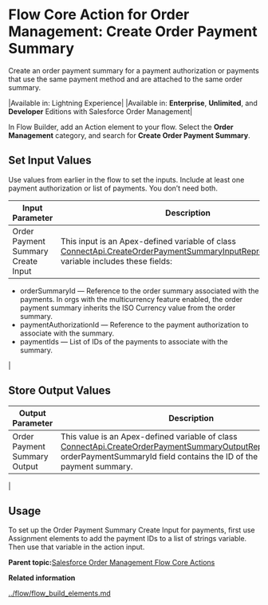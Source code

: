 # Flow Core Action for Order Management: Create Order Payment Summary

Create an order payment summary for a payment authorization or payments that use the same payment method and are attached to the same order summary.

|Available in: Lightning Experience|
|Available in: **Enterprise**, **Unlimited**, and **Developer** Editions with Salesforce Order Management|

In Flow Builder, add an Action element to your flow. Select the **Order Management** category, and search for **Create Order Payment Summary**.

## Set Input Values

Use values from earlier in the flow to set the inputs. Include at least one payment authorization or list of payments. You don’t need both.

|Input Parameter|Description|
|---------------|-----------|
|Order Payment Summary Create Input|This input is an Apex-defined variable of class [ConnectApi.CreateOrderPaymentSummaryInputRepresentation](https://developer.salesforce.com/docs/atlas.en-us.apexcode.meta/apexcode/apex_connectapi_input_create_order_payment_summary.htm).The variable includes these fields:

-   orderSummaryId — Reference to the order summary associated with the payments. In orgs with the multicurrency feature enabled, the order payment summary inherits the ISO Currency value from the order summary.
-   paymentAuthorizationId — Reference to the payment authorization to associate with the summary.
-   paymentIds — List of IDs of the payments to associate with the summary.

|

## Store Output Values

|Output Parameter|Description|
|----------------|-----------|
|Order Payment Summary Output|This value is an Apex-defined variable of class [ConnectApi.CreateOrderPaymentSummaryOutputRepresentation](https://developer.salesforce.com/docs/atlas.en-us.apexcode.meta/apexcode/apex_connectapi_output_create_order_payment_summary_output.htm).The orderPaymentSummaryId field contains the ID of the created order payment summary.

|

## Usage

To set up the Order Payment Summary Create Input for payments, first use Assignment elements to add the payment IDs to a list of strings variable. Then use that variable in the action input.

**Parent topic:**[Salesforce Order Management Flow Core Actions](../flow/flow_ref_elements_om_actions_list.md)

**Related information**  


[../flow/flow\_build\_elements.md](../flow/flow_build_elements.md)

